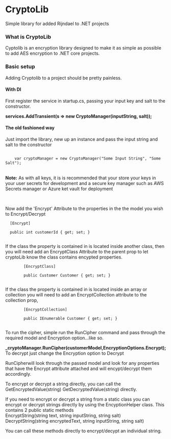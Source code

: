 # CryptoLib
Simple library for added Rijndael to .NET projects

<h3>What is CryptoLib</h3>
Cyptolib is an encryption library designed to make it as simple as possible to add AES encryption to .NET core projects.

<h3>Basic setup</h3>
<p>Adding Cryptolib to a project should be pretty painless. </p>
<h4>With DI</h4>
<p>First register the service in startup.cs, passing your input key and salt to the constructor.</p>
<p><strong>services.AddTransient<ICryptoManager>(s => new CryptoManager(inputString, salt));</p></strong>
<h4>The old fashioned way</h4>
<p>Just import the library, new up an instance and pass the input string and salt to the constructor</p>
<code>
	var cryptoManager = new CryptoManager("Some Input String", "Some Salt");
</code>

<br/>
<p><strong>Note:</strong> As with all keys, it is is recommended that your store your keys in your user secrets for development and a secure key manager 
such as AWS Secrets manager or Azure ket vault for deployment</p>
<br/>
<p>
  Now add the 'Encrypt' Attribute to the properties in the the model you wish to Encrypt/Decrypt <br/>
  
  <code>
  [Encrypt]<br/>
  public int customerId { get; set; }  
  </code>

<p>
	If the class the property is contained in is located inside another class, then you will need add an EncryptClass Attribute to the parent prop to let cryptoLib know the class contains encypted properties.
	</br>
	<code>
		[EncryptClass]</br>
        public Customer Customer { get; set; }
	</code>
</p>
  
  <p>
	If the class the property is contained in is located inside an array or collection you will need to add an EncryptCollection attribute to the collection prop, 
	</br>
	<code>
		[EncryptCollection]</br>
        public IEnumerable<Customer> Customer { get; set; }
	</code>
</p>
  
  
</p>
<p>
  To run the cipher, simple run the RunCipher command and pass through the required model and Encryption option...like so. <br/>
  
  <strong>_cryptoManager.RunCipher(customerModel,EncryptionOptions.Encrypt); </strong>
  <br/>
  To decrypt just change the Encryption option to Decrypt
</p>
<p>
  RunCipherwill look through the passed model and look for any properties that have the Encrypt attribute attached and will encypt/decrypt them accordingly.  
</p>

<p>
To encrypt or decrypt a string directly, you can call the GetEncryptedValue(string) GetDecryptedValue(string) directly.
</p>

<p>
 If you need to encrypt or decrypt a string from a static class you can encrypt or decrypt strings directly by using the EncyptionHelper class.
 This contains 2 public static methods <br/>
 EncryptString(string text, string inputString, string salt) <br/>
 DecryptString(string encryptedText, string inputString, string salt) <br/>
 
 You can call these methods directly to encrypt/decypt an individual string.
</p>

